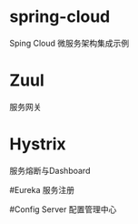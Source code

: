 # spring-cloud 
Sping Cloud 微服务架构集成示例

# Zuul 
服务网关

# Hystrix
服务熔断与Dashboard

#Eureka
服务注册

#Config Server
配置管理中心
